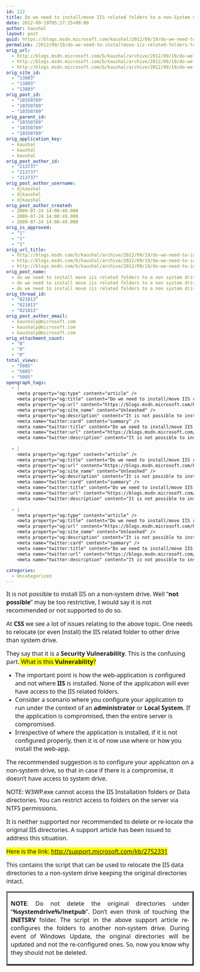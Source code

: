 ```yaml
---
id: 122
title: Do we need to install/move IIS related folders to a non-System drive?
date: 2012-09-19T05:27:25+00:00
author: kaushal
layout: post
guid: https://blogs.msdn.microsoft.com/kaushal/2012/09/19/do-we-need-to-installmove-iis-related-folders-to-a-non-system-drive/
permalink: /2012/09/19/do-we-need-to-installmove-iis-related-folders-to-a-non-system-drive/
orig_url:
  - http://blogs.msdn.microsoft.com/b/kaushal/archive/2012/09/19/do-we-need-to-install-move-iis-related-folders-to-a-non-system-drive.aspx
  - http://blogs.msdn.microsoft.com/b/kaushal/archive/2012/09/19/do-we-need-to-install-move-iis-related-folders-to-a-non-system-drive.aspx
  - http://blogs.msdn.microsoft.com/b/kaushal/archive/2012/09/19/do-we-need-to-install-move-iis-related-folders-to-a-non-system-drive.aspx
orig_site_id:
  - "13803"
  - "13803"
  - "13803"
orig_post_id:
  - "10350789"
  - "10350789"
  - "10350789"
orig_parent_id:
  - "10350789"
  - "10350789"
  - "10350789"
orig_application_key:
  - kaushal
  - kaushal
  - kaushal
orig_post_author_id:
  - "213737"
  - "213737"
  - "213737"
orig_post_author_username:
  - djkaushal
  - djkaushal
  - djkaushal
orig_post_author_created:
  - 2009-07-24 14:00:49.000
  - 2009-07-24 14:00:49.000
  - 2009-07-24 14:00:49.000
orig_is_approved:
  - "1"
  - "1"
  - "1"
orig_url_title:
  - http://blogs.msdn.com/b/kaushal/archive/2012/09/19/do-we-need-to-installmove-iis-related-folders-to-a-non-system-drive.aspx
  - http://blogs.msdn.com/b/kaushal/archive/2012/09/19/do-we-need-to-installmove-iis-related-folders-to-a-non-system-drive.aspx
  - http://blogs.msdn.com/b/kaushal/archive/2012/09/19/do-we-need-to-installmove-iis-related-folders-to-a-non-system-drive.aspx
orig_post_name:
  - do we need to install move iis related folders to a non system drive
  - do we need to install move iis related folders to a non system drive
  - do we need to install move iis related folders to a non system drive
orig_thread_id:
  - "821013"
  - "821013"
  - "821013"
orig_post_author_email:
  - kaushalp@microsoft.com
  - kaushalp@microsoft.com
  - kaushalp@microsoft.com
orig_attachment_count:
  - "0"
  - "0"
  - "0"
total_views:
  - "5085"
  - "5085"
  - "5085"
opengraph_tags:
  - |
    <meta property="og:type" content="article" />
    <meta property="og:title" content="Do we need to install/move IIS related folders to a non-System drive?" />
    <meta property="og:url" content="https://blogs.msdn.microsoft.com/kaushal/2012/09/19/do-we-need-to-installmove-iis-related-folders-to-a-non-system-drive/" />
    <meta property="og:site_name" content="Unleashed" />
    <meta property="og:description" content="It is not possible to install IIS on a non-system drive. Well “not possible” may be too restrictive, I would say it is not recommended or not supported to do so. At CSS we see a lot of issues relating to the above topic. One needs to relocate (or even Install) the IIS related folder..." />
    <meta name="twitter:card" content="summary" />
    <meta name="twitter:title" content="Do we need to install/move IIS related folders to a non-System drive?" />
    <meta name="twitter:url" content="https://blogs.msdn.microsoft.com/kaushal/2012/09/19/do-we-need-to-installmove-iis-related-folders-to-a-non-system-drive/" />
    <meta name="twitter:description" content="It is not possible to install IIS on a non-system drive. Well “not possible” may be too restrictive, I would say it is not recommended or not supported to do so. At CSS we see a lot of issues relating to the above topic. One needs to relocate (or even Install) the IIS related folder..." />
    
  - |
    <meta property="og:type" content="article" />
    <meta property="og:title" content="Do we need to install/move IIS related folders to a non-System drive?" />
    <meta property="og:url" content="https://blogs.msdn.microsoft.com/kaushal/2012/09/19/do-we-need-to-installmove-iis-related-folders-to-a-non-system-drive/" />
    <meta property="og:site_name" content="Unleashed" />
    <meta property="og:description" content="It is not possible to install IIS on a non-system drive. Well “not possible” may be too restrictive, I would say it is not recommended or not supported to do so. At CSS we see a lot of issues relating to the above topic. One needs to relocate (or even Install) the IIS related folder..." />
    <meta name="twitter:card" content="summary" />
    <meta name="twitter:title" content="Do we need to install/move IIS related folders to a non-System drive?" />
    <meta name="twitter:url" content="https://blogs.msdn.microsoft.com/kaushal/2012/09/19/do-we-need-to-installmove-iis-related-folders-to-a-non-system-drive/" />
    <meta name="twitter:description" content="It is not possible to install IIS on a non-system drive. Well “not possible” may be too restrictive, I would say it is not recommended or not supported to do so. At CSS we see a lot of issues relating to the above topic. One needs to relocate (or even Install) the IIS related folder..." />
    
  - |
    <meta property="og:type" content="article" />
    <meta property="og:title" content="Do we need to install/move IIS related folders to a non-System drive?" />
    <meta property="og:url" content="https://blogs.msdn.microsoft.com/kaushal/2012/09/19/do-we-need-to-installmove-iis-related-folders-to-a-non-system-drive/" />
    <meta property="og:site_name" content="Unleashed" />
    <meta property="og:description" content="It is not possible to install IIS on a non-system drive. Well “not possible” may be too restrictive, I would say it is not recommended or not supported to do so. At CSS we see a lot of issues relating to the above topic. One needs to relocate (or even Install) the IIS related folder..." />
    <meta name="twitter:card" content="summary" />
    <meta name="twitter:title" content="Do we need to install/move IIS related folders to a non-System drive?" />
    <meta name="twitter:url" content="https://blogs.msdn.microsoft.com/kaushal/2012/09/19/do-we-need-to-installmove-iis-related-folders-to-a-non-system-drive/" />
    <meta name="twitter:description" content="It is not possible to install IIS on a non-system drive. Well “not possible” may be too restrictive, I would say it is not recommended or not supported to do so. At CSS we see a lot of issues relating to the above topic. One needs to relocate (or even Install) the IIS related folder..." />
    
categories:
  - Uncategorized
---
```

<font size="3" face="Segoe UI">It is not possible to install IIS on a non-system drive. Well “<strong>not possible</strong>” may be too restrictive, I would say it is not recommended or not supported to do so.</font>

<font size="3" face="Segoe UI">At <strong>CSS</strong> we see a lot of issues relating to the above topic. One needs to relocate (or even Install) the IIS related folder to other drive than system drive. </font>

<font size="3" face="Segoe UI">They say that it is a <strong>Security Vulnerability</strong>. This is the confusing part.<font style="background-color: rgb(255, 255, 0);"> What is this <strong>Vulnerability</strong>?</font> </font>

  * <font size="3" face="Segoe UI">The important point is how the web-application is configured and not where <strong>IIS </strong>is installed. None of the application will ever have access to the IIS related folders. </font>
  * <font size="3" face="Segoe UI">Consider a scenario where you configure your application to run under the context of an <strong>administrator </strong>or <strong>Local System</strong>. If the application is compromised, then the entire server is compromised.</font>
  * <font size="3" face="Segoe UI">Irrespective of where the application is installed, if it is not configured properly, then it is of now use where or how you install the web-app.</font>

<font size="3" face="Segoe UI">The recommended suggestion is to configure your application on a non-system drive, so that in case if there is a compromise, it doesn’t have access to system drive.</font>

<font size="3" face="Segoe UI">NOTE: W3WP.exe cannot access the IIS Installation folders or Data directories. You can restrict access to folders on the server via NTFS permissions.</font>

<font size="3" face="Segoe UI">It is neither supported nor recommended to delete or re-locate the original IIS directories. A support article has been issued to address this situation.</font>

<font size="3" face="Segoe UI"><font style="background-color: rgb(255, 255, 0);">Here is the link: </font><a title="http://support.microsoft.com/kb/2752331" href="http://support.microsoft.com/kb/2752331"><font style="background-color: rgb(255, 255, 0);">http://support.microsoft.com/kb/2752331</font></a>&#160;</font>

<font size="3" face="Segoe UI">This contains the script that can be used to relocate the IIS data directories to a non-system drive keeping the original directories intact.</font>

<table cellspacing="0" cellpadding="2" width="591" border="3">
  <tr>
    <td valign="top" width="589">
      <p align="justify">
        <font size="3" face="Segoe UI"><strong>NOTE</strong>: Do not delete the original directories under “<strong>%systemdrive%/inetpub</strong>”. Don’t even think of touching the <strong>INETSRV </strong>folder. The script in the above support article re-configures the folders to another non-system drive. During event of Windows Update, the original directories will be updated and not the re-configured ones. So, now you know why they should not be deleted.</font>
      </p>
    </td>
  </tr>
</table>